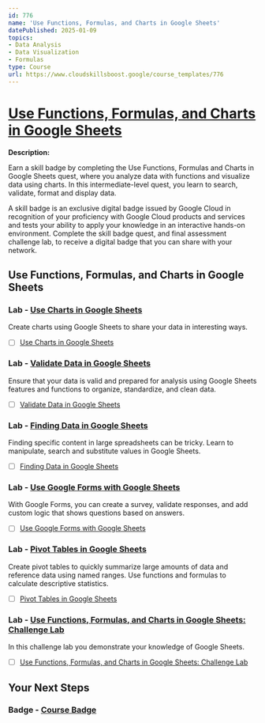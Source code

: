 ```yaml
---
id: 776
name: 'Use Functions, Formulas, and Charts in Google Sheets'
datePublished: 2025-01-09
topics:
- Data Analysis
- Data Visualization
- Formulas
type: Course
url: https://www.cloudskillsboost.google/course_templates/776
---
```


# [Use Functions, Formulas, and Charts in Google Sheets](https://www.cloudskillsboost.google/course_templates/776)

**Description:**

Earn a skill badge by completing the Use Functions, Formulas and Charts in Google Sheets quest, where you analyze data with functions and visualize data using charts. In this intermediate-level quest, you learn to search, validate, format and display data.

A skill badge is an exclusive digital badge issued by Google Cloud in recognition of your proficiency with Google Cloud products and services and tests your ability to apply your knowledge in an interactive hands-on environment. Complete the skill badge quest, and final assessment challenge lab, to receive a digital badge that you can share with your network.

## Use Functions, Formulas, and Charts in Google Sheets

### Lab - [Use Charts in Google Sheets](https://www.cloudskillsboost.google/course_templates/776/labs/520264)

Create charts using Google Sheets to share your data in interesting ways.

- [ ] [Use Charts in Google Sheets](../labs/Use-Charts-in-Google-Sheets.md)

### Lab - [Validate Data in Google Sheets](https://www.cloudskillsboost.google/course_templates/776/labs/520265)

Ensure that your data is valid and prepared for analysis using Google Sheets features and functions to organize, standardize, and clean data.

- [ ] [Validate Data in Google Sheets](../labs/Validate-Data-in-Google-Sheets.md)

### Lab - [Finding Data in Google Sheets](https://www.cloudskillsboost.google/course_templates/776/labs/520266)

Finding specific content in large spreadsheets can be tricky. Learn to manipulate, search and substitute values in Google Sheets.

- [ ] [Finding Data in Google Sheets](../labs/Finding-Data-in-Google-Sheets.md)

### Lab - [Use Google Forms with Google Sheets](https://www.cloudskillsboost.google/course_templates/776/labs/520267)

With Google Forms, you can create a survey, validate responses, and add custom logic that shows questions based on answers.

- [ ] [Use Google Forms with Google Sheets](../labs/Use-Google-Forms-with-Google-Sheets.md)

### Lab - [Pivot Tables in Google Sheets](https://www.cloudskillsboost.google/course_templates/776/labs/520268)

Create pivot tables to quickly summarize large amounts of data and reference data using named ranges. Use functions and formulas to calculate descriptive statistics.

- [ ] [Pivot Tables in Google Sheets](../labs/Pivot-Tables-in-Google-Sheets.md)

### Lab - [Use Functions, Formulas, and Charts in Google Sheets: Challenge Lab](https://www.cloudskillsboost.google/course_templates/776/labs/520269)

In this challenge lab you demonstrate your knowledge of Google Sheets.

- [ ] [Use Functions, Formulas, and Charts in Google Sheets: Challenge Lab](../labs/Use-Functions-Formulas-and-Charts-in-Google-Sheets-Challenge-Lab.md)

## Your Next Steps

### Badge - [Course Badge](https://www.cloudskillsboost.googleNone)
